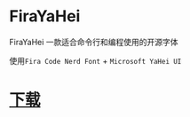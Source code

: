 # FiraYaHei

FiraYaHei 一款适合命令行和编程使用的开源字体

使用`Fira Code Nerd Font` + `Microsoft YaHei UI`

# [下载](https://github.com/sfc9982/FiraYaHei/releases)
